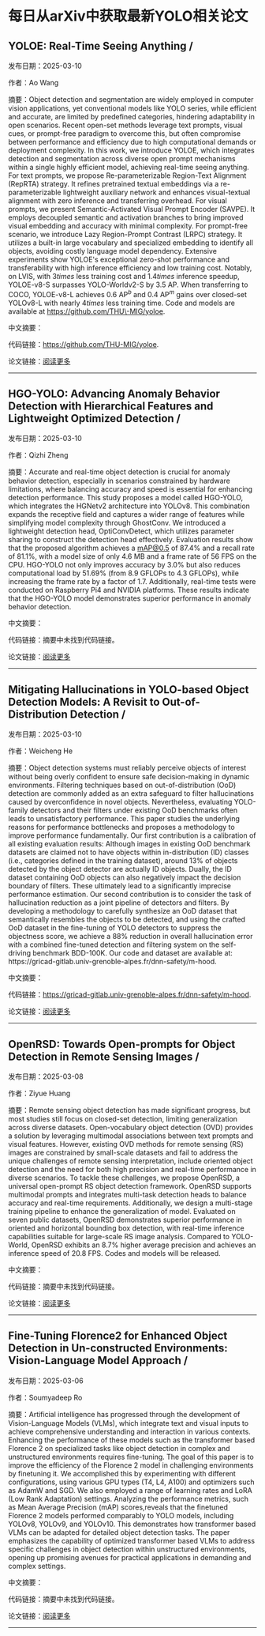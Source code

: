 # 每日从arXiv中获取最新YOLO相关论文


## YOLOE: Real\-Time Seeing Anything / 

发布日期：2025-03-10

作者：Ao Wang

摘要：Object detection and segmentation are widely employed in computer vision applications, yet conventional models like YOLO series, while efficient and accurate, are limited by predefined categories, hindering adaptability in open scenarios. Recent open\-set methods leverage text prompts, visual cues, or prompt\-free paradigm to overcome this, but often compromise between performance and efficiency due to high computational demands or deployment complexity. In this work, we introduce YOLOE, which integrates detection and segmentation across diverse open prompt mechanisms within a single highly efficient model, achieving real\-time seeing anything. For text prompts, we propose Re\-parameterizable Region\-Text Alignment \(RepRTA\) strategy. It refines pretrained textual embeddings via a re\-parameterizable lightweight auxiliary network and enhances visual\-textual alignment with zero inference and transferring overhead. For visual prompts, we present Semantic\-Activated Visual Prompt Encoder \(SAVPE\). It employs decoupled semantic and activation branches to bring improved visual embedding and accuracy with minimal complexity. For prompt\-free scenario, we introduce Lazy Region\-Prompt Contrast \(LRPC\) strategy. It utilizes a built\-in large vocabulary and specialized embedding to identify all objects, avoiding costly language model dependency. Extensive experiments show YOLOE's exceptional zero\-shot performance and transferability with high inference efficiency and low training cost. Notably, on LVIS, with 3$times$ less training cost and 1.4$times$ inference speedup, YOLOE\-v8\-S surpasses YOLO\-Worldv2\-S by 3.5 AP. When transferring to COCO, YOLOE\-v8\-L achieves 0.6 AP$^b$ and 0.4 AP$^m$ gains over closed\-set YOLOv8\-L with nearly 4$times$ less training time. Code and models are available at https://github.com/THU\-MIG/yoloe.

中文摘要：


代码链接：https://github.com/THU-MIG/yoloe.

论文链接：[阅读更多](http://arxiv.org/abs/2503.07465v1)

---


## HGO\-YOLO: Advancing Anomaly Behavior Detection with Hierarchical Features and Lightweight Optimized Detection / 

发布日期：2025-03-10

作者：Qizhi Zheng

摘要：Accurate and real\-time object detection is crucial for anomaly behavior detection, especially in scenarios constrained by hardware limitations, where balancing accuracy and speed is essential for enhancing detection performance. This study proposes a model called HGO\-YOLO, which integrates the HGNetv2 architecture into YOLOv8. This combination expands the receptive field and captures a wider range of features while simplifying model complexity through GhostConv. We introduced a lightweight detection head, OptiConvDetect, which utilizes parameter sharing to construct the detection head effectively. Evaluation results show that the proposed algorithm achieves a mAP@0.5 of 87.4% and a recall rate of 81.1%, with a model size of only 4.6 MB and a frame rate of 56 FPS on the CPU. HGO\-YOLO not only improves accuracy by 3.0% but also reduces computational load by 51.69% \(from 8.9 GFLOPs to 4.3 GFLOPs\), while increasing the frame rate by a factor of 1.7. Additionally, real\-time tests were conducted on Raspberry Pi4 and NVIDIA platforms. These results indicate that the HGO\-YOLO model demonstrates superior performance in anomaly behavior detection.

中文摘要：


代码链接：摘要中未找到代码链接。

论文链接：[阅读更多](http://arxiv.org/abs/2503.07371v1)

---


## Mitigating Hallucinations in YOLO\-based Object Detection Models: A Revisit to Out\-of\-Distribution Detection / 

发布日期：2025-03-10

作者：Weicheng He

摘要：Object detection systems must reliably perceive objects of interest without being overly confident to ensure safe decision\-making in dynamic environments. Filtering techniques based on out\-of\-distribution \(OoD\) detection are commonly added as an extra safeguard to filter hallucinations caused by overconfidence in novel objects. Nevertheless, evaluating YOLO\-family detectors and their filters under existing OoD benchmarks often leads to unsatisfactory performance. This paper studies the underlying reasons for performance bottlenecks and proposes a methodology to improve performance fundamentally. Our first contribution is a calibration of all existing evaluation results: Although images in existing OoD benchmark datasets are claimed not to have objects within in\-distribution \(ID\) classes \(i.e., categories defined in the training dataset\), around 13% of objects detected by the object detector are actually ID objects. Dually, the ID dataset containing OoD objects can also negatively impact the decision boundary of filters. These ultimately lead to a significantly imprecise performance estimation. Our second contribution is to consider the task of hallucination reduction as a joint pipeline of detectors and filters. By developing a methodology to carefully synthesize an OoD dataset that semantically resembles the objects to be detected, and using the crafted OoD dataset in the fine\-tuning of YOLO detectors to suppress the objectness score, we achieve a 88% reduction in overall hallucination error with a combined fine\-tuned detection and filtering system on the self\-driving benchmark BDD\-100K. Our code and dataset are available at: https://gricad\-gitlab.univ\-grenoble\-alpes.fr/dnn\-safety/m\-hood.

中文摘要：


代码链接：https://gricad-gitlab.univ-grenoble-alpes.fr/dnn-safety/m-hood.

论文链接：[阅读更多](http://arxiv.org/abs/2503.07330v1)

---


## OpenRSD: Towards Open\-prompts for Object Detection in Remote Sensing Images / 

发布日期：2025-03-08

作者：Ziyue Huang

摘要：Remote sensing object detection has made significant progress, but most studies still focus on closed\-set detection, limiting generalization across diverse datasets. Open\-vocabulary object detection \(OVD\) provides a solution by leveraging multimodal associations between text prompts and visual features. However, existing OVD methods for remote sensing \(RS\) images are constrained by small\-scale datasets and fail to address the unique challenges of remote sensing interpretation, include oriented object detection and the need for both high precision and real\-time performance in diverse scenarios. To tackle these challenges, we propose OpenRSD, a universal open\-prompt RS object detection framework. OpenRSD supports multimodal prompts and integrates multi\-task detection heads to balance accuracy and real\-time requirements. Additionally, we design a multi\-stage training pipeline to enhance the generalization of model. Evaluated on seven public datasets, OpenRSD demonstrates superior performance in oriented and horizontal bounding box detection, with real\-time inference capabilities suitable for large\-scale RS image analysis. Compared to YOLO\-World, OpenRSD exhibits an 8.7% higher average precision and achieves an inference speed of 20.8 FPS. Codes and models will be released.

中文摘要：


代码链接：摘要中未找到代码链接。

论文链接：[阅读更多](http://arxiv.org/abs/2503.06146v1)

---


## Fine\-Tuning Florence2 for Enhanced Object Detection in Un\-constructed Environments: Vision\-Language Model Approach / 

发布日期：2025-03-06

作者：Soumyadeep Ro

摘要：Artificial intelligence has progressed through the development of Vision\-Language Models \(VLMs\), which integrate text and visual inputs to achieve comprehensive understanding and interaction in various contexts. Enhancing the performance of these models such as the transformer based Florence 2 on specialized tasks like object detection in complex and unstructured environments requires fine\-tuning. The goal of this paper is to improve the efficiency of the Florence 2 model in challenging environments by finetuning it. We accomplished this by experimenting with different configurations, using various GPU types \(T4, L4, A100\) and optimizers such as AdamW and SGD. We also employed a range of learning rates and LoRA \(Low Rank Adaptation\) settings. Analyzing the performance metrics, such as Mean Average Precision \(mAP\) scores,reveals that the finetuned Florence 2 models performed comparably to YOLO models, including YOLOv8, YOLOv9, and YOLOv10. This demonstrates how transformer based VLMs can be adapted for detailed object detection tasks. The paper emphasizes the capability of optimized transformer based VLMs to address specific challenges in object detection within unstructured environments, opening up promising avenues for practical applications in demanding and complex settings.

中文摘要：


代码链接：摘要中未找到代码链接。

论文链接：[阅读更多](http://arxiv.org/abs/2503.04918v1)

---

